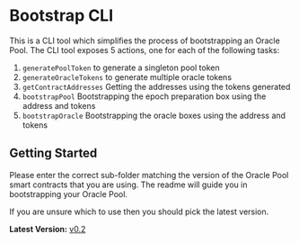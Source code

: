 # Bootstrap CLI
This is a CLI tool which simplifies the process of bootstrapping an Oracle Pool. The CLI tool exposes 5 actions, one for each of the following tasks:
1. `generatePoolToken` to generate a singleton pool token
2. `generateOracleTokens` to generate multiple oracle tokens
3. `getContractAddresses` Getting the addresses using the tokens generated
4. `bootstrapPool` Bootstrapping the epoch preparation box using the address and tokens
5. `bootstrapOracle` Bootstrapping the oracle boxes using the address and tokens


## Getting Started

Please enter the correct sub-folder matching the version of the Oracle Pool smart contracts that you are using. The readme will guide you in bootstrapping your Oracle Pool.

If you are unsure which to use then you should pick the latest version.

**Latest Version:** [v0.2](v0.2)